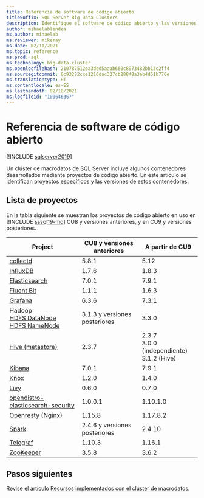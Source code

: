 ```yaml
---
title: Referencia de software de código abierto
titleSuffix: SQL Server Big Data Clusters
description: Identifique el software de código abierto y las versiones que se usan en Clústeres de macrodatos de SQL Server.
author: mihaelablendea
ms.author: mihaelab
ms.reviewer: mikeray
ms.date: 02/11/2021
ms.topic: reference
ms.prod: sql
ms.technology: big-data-cluster
ms.openlocfilehash: 210787512ea3ded5aaab660c8973482bb13c2ff4
ms.sourcegitcommit: 6c93282cce1216dac327cb28848a3ab4d51b776e
ms.translationtype: HT
ms.contentlocale: es-ES
ms.lasthandoff: 02/18/2021
ms.locfileid: "100646367"
---
```

# <a name="open-source-software-reference"></a>Referencia de software de código abierto

[!INCLUDE [sqlserver2019](../includes/applies-to-version/sqlserver2019.md)]

Un clúster de macrodatos de SQL Server incluye algunos contenedores desarrollados mediante proyectos de código abierto. En este artículo se identifican proyectos específicos y las versiones de estos contenedores.

## <a name="project-list"></a>Lista de proyectos

En la tabla siguiente se muestran los proyectos de código abierto en uso en [!INCLUDE [sssql19-md](../includes/sssql19-md.md)] CU8 y versiones anteriores, y en CU9 y versiones posteriores. 

| Project | CU8 y versiones anteriores | A partir de CU9 |
|--|--|--|
| [collectd](https://collectd.org/) | 5.8.1 | 5.12 |
| [InfluxDB](https://www.influxdata.com) | 1.7.6 | 1.8.3 |
| [Elasticsearch](https://www.elastic.co/) | 7.0.1 | 7.9.1 |
| [Fluent Bit](https://docs.fluentbit.io/manual/about/what-is-fluent-bit) | 1.1.1 | 1.6.3 |
| [Grafana](https://grafana.com/) | 6.3.6 | 7.3.1 |
| Hadoop <br/>[HDFS DataNode](concept-storage-pool.md)<br/>[HDFS NameNode](https://cwiki.apache.org/confluence/display/HADOOP2/NameNode) |3.1.3 y versiones posteriores|3.3.0|
| [Hive (metastore)](https://hive.apache.org/) |2.3.7|2.3.7<br/>3.0.0 (independiente)<br/>3.1.2 (Hive)|
| [Kibana](https://www.elastic.co/kibana) | 7.0.1 | 7.9.1 |
| [Knox](https://knox.apache.org/) |1.2.0|1.4.0|
| [Livy](https://livy.apache.org/) |0.6.0|0.7.0|
| [opendistro-elasticsearch-security](https://www.elastic.co/what-is/elastic-stack-security) | 1.0.0.1 | 1.10.1.0 |
| [Openresty (Nginx)](https://openresty.org/) | 1.15.8 | 1.17.8.2 |
| [Spark](configure-spark-hdfs.md) |2.4.6 y versiones posteriores|2.4.10|
| [Telegraf](https://docs.influxdata.com/telegraf/) | 1.10.3 | 1.16.1 |
| [ZooKeeper](https://cwiki.apache.org/confluence/display/zookeeper) |3.5.8|3.6.2

## <a name="next-steps"></a>Pasos siguientes

Revise el artículo [Recursos implementados con el clúster de macrodatos](concept-architecture-pods.md).